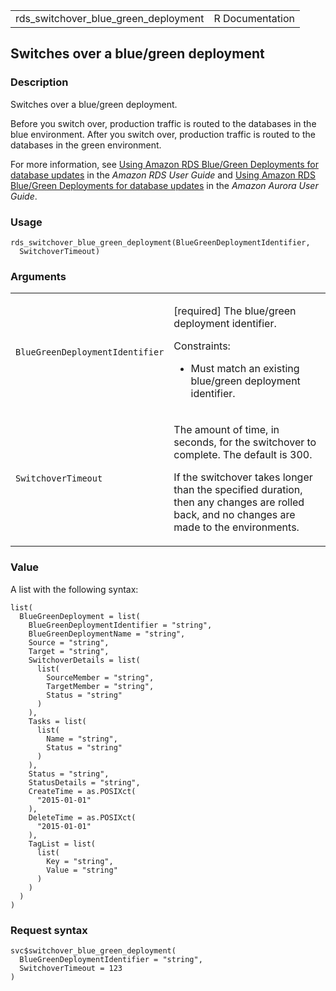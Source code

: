 <table style="width: 100%;">
<tbody>
<tr class="odd">
<td>rds_switchover_blue_green_deployment</td>
<td style="text-align: right;">R Documentation</td>
</tr>
</tbody>
</table>

## Switches over a blue/green deployment

### Description

Switches over a blue/green deployment.

Before you switch over, production traffic is routed to the databases in
the blue environment. After you switch over, production traffic is
routed to the databases in the green environment.

For more information, see [Using Amazon RDS Blue/Green Deployments for
database
updates](https://docs.aws.amazon.com/AmazonRDS/latest/UserGuide/blue-green-deployments.html)
in the *Amazon RDS User Guide* and [Using Amazon RDS Blue/Green
Deployments for database
updates](https://docs.aws.amazon.com/AmazonRDS/latest/AuroraUserGuide/blue-green-deployments.html)
in the *Amazon Aurora User Guide*.

### Usage

    rds_switchover_blue_green_deployment(BlueGreenDeploymentIdentifier,
      SwitchoverTimeout)

### Arguments

<table>
<colgroup>
<col style="width: 35%" />
<col style="width: 65%" />
</colgroup>
<tbody>
<tr class="odd">
<td><code
id="rds_switchover_blue_green_deployment_:_BlueGreenDeploymentIdentifier">BlueGreenDeploymentIdentifier</code></td>
<td><p>[required] The blue/green deployment identifier.</p>
<p>Constraints:</p>
<ul>
<li><p>Must match an existing blue/green deployment identifier.</p></li>
</ul></td>
</tr>
<tr class="even">
<td><code
id="rds_switchover_blue_green_deployment_:_SwitchoverTimeout">SwitchoverTimeout</code></td>
<td><p>The amount of time, in seconds, for the switchover to complete.
The default is 300.</p>
<p>If the switchover takes longer than the specified duration, then any
changes are rolled back, and no changes are made to the
environments.</p></td>
</tr>
</tbody>
</table>

### Value

A list with the following syntax:

    list(
      BlueGreenDeployment = list(
        BlueGreenDeploymentIdentifier = "string",
        BlueGreenDeploymentName = "string",
        Source = "string",
        Target = "string",
        SwitchoverDetails = list(
          list(
            SourceMember = "string",
            TargetMember = "string",
            Status = "string"
          )
        ),
        Tasks = list(
          list(
            Name = "string",
            Status = "string"
          )
        ),
        Status = "string",
        StatusDetails = "string",
        CreateTime = as.POSIXct(
          "2015-01-01"
        ),
        DeleteTime = as.POSIXct(
          "2015-01-01"
        ),
        TagList = list(
          list(
            Key = "string",
            Value = "string"
          )
        )
      )
    )

### Request syntax

    svc$switchover_blue_green_deployment(
      BlueGreenDeploymentIdentifier = "string",
      SwitchoverTimeout = 123
    )
